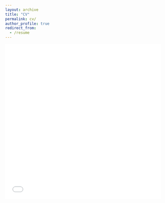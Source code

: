 ```yaml
---
layout: archive
title: "CV"
permalink: cv/
author_profile: true
redirect_from:
  - /resume
---
```


<iframe src="../files/FQin_CV_230913.pdf" width="100%" height="500" frameborder="no" border="0" marginwidth="0" marginheight="0"></iframe>
